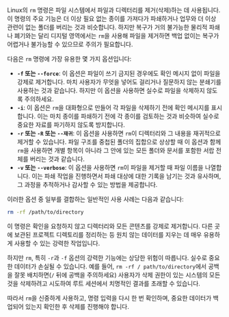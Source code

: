Linux의 `rm` 명령은 파일 시스템에서 파일과 디렉터리를 제거(삭제)하는 데 사용됩니다. 이 명령의 주요 기능은 더 이상 필요 없는 종이를 가져다가 파쇄하거나 업무와 더 이상 관련이 없는 폴더를 버리는 것과 비슷합니다. 하지만 복구가 거의 불가능한 물리적 파쇄나 폐기와는 달리 디지털 영역에서는 `rm`을 사용해 파일을 제거하면 백업 없이는 복구가 어렵거나 불가능할 수 있으므로 주의가 필요합니다.

다음은 `rm` 명령에 가장 유용한 몇 가지 옵션입니다:

- **`-f` 또는 `--force`**: 이 옵션은 파일이 쓰기 금지된 경우에도 확인 메시지 없이 파일을 강제로 제거합니다. 마치 사용자가 무엇을 넣어도 걸리거나 질문하지 않는 분쇄기를 사용하는 것과 같습니다. 하지만 이 옵션을 사용하면 실수로 파일을 삭제하지 않도록 주의하세요.
- **`-i`**: 이 옵션은 `rm`을 대화형으로 만들어 각 파일을 삭제하기 전에 확인 메시지를 표시합니다. 이는 마치 종이를 파쇄하기 전에 각 종이를 검토하는 것과 비슷하여 실수로 중요한 자료를 파기하지 않도록 방지합니다.
- **`-r` 또는 `-R` 또는 `--재귀`**: 이 옵션을 사용하면 `rm`이 디렉터리와 그 내용을 재귀적으로 제거할 수 있습니다. 파일 구조를 중첩된 폴더의 집합으로 상상할 때 이 옵션과 함께 `rm`을 사용하면 개별 항목이 아니라 그 안에 있는 모든 폴더와 문서를 포함한 서랍 전체를 버리는 것과 같습니다.
- **`-v` 또는 `--verbose`**: 이 옵션을 사용하면 `rm`이 파일을 제거할 때 파일 이름을 나열합니다. 이는 파쇄 작업을 진행하면서 파쇄 대상에 대한 기록을 남기는 것과 유사하며, 그 과정을 추적하거나 감사할 수 있는 방법을 제공합니다.

이러한 옵션 중 일부를 결합하는 일반적인 사용 사례는 다음과 같습니다:

```bash
rm -rf /path/to/directory
```

이 명령은 확인을 요청하지 않고 디렉터리와 모든 콘텐츠를 강제로 제거합니다. 다른 곳에 보관된 프로젝트 디렉토리를 정리하는 등 원치 않는 데이터를 지우는 데 매우 유용하게 사용할 수 있는 강력한 작업입니다.

하지만 `rm`, 특히 `-r`과 `-f` 옵션의 강력한 기능에는 상당한 위험이 따릅니다. 실수로 중요한 데이터가 손실될 수 있습니다. 예를 들어, `rm -rf / path/to/directory`에서 공백을 잘못 배치하면(`/` 뒤에 공백을 주의하세요) 사용자가 삭제 권한이 있는 시스템의 모든 것을 삭제하려고 시도하여 루트 세션에서 치명적인 결과를 초래할 수 있습니다.

따라서 `rm`을 신중하게 사용하고, 명령 입력을 다시 한 번 확인하며, 중요한 데이터가 백업되어 있는지 확인한 후 삭제를 진행해야 합니다.
